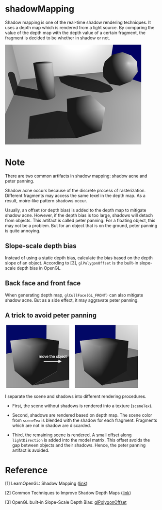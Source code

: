 # shadowMapping

Shadow mapping is one of the real-time shadow rendering techniques.
It uses a depth map which is rendered from a light source.
By comparing the value of the depth map with the depth value of a certain fragment,
the fragment is decided to be whether in shadow or not.

![result](./result.png)

# Note

There are two common artifacts in shadow mapping: shadow acne and peter panning.

Shadow acne occurs because of the discrete process of rasterization.
Different fragments may access the same texel in the depth map.
As a result,  moire-like pattern shadows occur.

Usually, an offset (or depth bias) is added to the depth map to mitigate shadow acne.
However, if the depth bias is too large, shadows will detach from objects.
This artifact is called peter panning.
For a floating object, this may not be a problem.
But for an object that is on the ground,
peter panning is quite annoying.

## Slope-scale depth bias

Instead of using a static depth bias,
calculate the bias based on the depth slope of an object.
According to [3], `glPolygonOffset` is the built-in slope-scale depth bias in OpenGL.

## Back face and front face

When generating depth map, `glCullFace(GL_FRONT)` can also mitigate shadow acne.
But as a side effect, it may aggravate peter panning.

## A trick to avoid peter panning

![trick](./trick.png)

I separate the scene and shadows into different rendering procedures.

-   First, the scene without shadows is rendered into a texture (`sceneTex`).

-   Second, shadows are rendered based on depth map.
    The scene color from `sceneTex` is blended with the shadow for each fragment.
    Fragments which are not in shadow are discarded.

-   Third, the remaining scene is rendered.
    A small offset along `lightDirection` is added into the model matrix.
    This offset avoids the gap between objects and their shadows.
    Hence, the peter panning artifact is avoided.

# Reference

[1] LearnOpenGL: Shadow Mapping ([link](https://learnopengl.com/Advanced-Lighting/Shadows/Shadow-Mapping))

[2] Common Techniques to Improve Shadow Depth Maps ([link](https://docs.microsoft.com/en-us/windows/win32/dxtecharts/common-techniques-to-improve-shadow-depth-maps?redirectedfrom=MSDN))

[3] OpenGL built-in Slope-Scale Depth Bias: [glPolygonOffset](https://community.khronos.org/t/slope-scale-depth-bias-in-opengl-3-2-core/62194/3)

